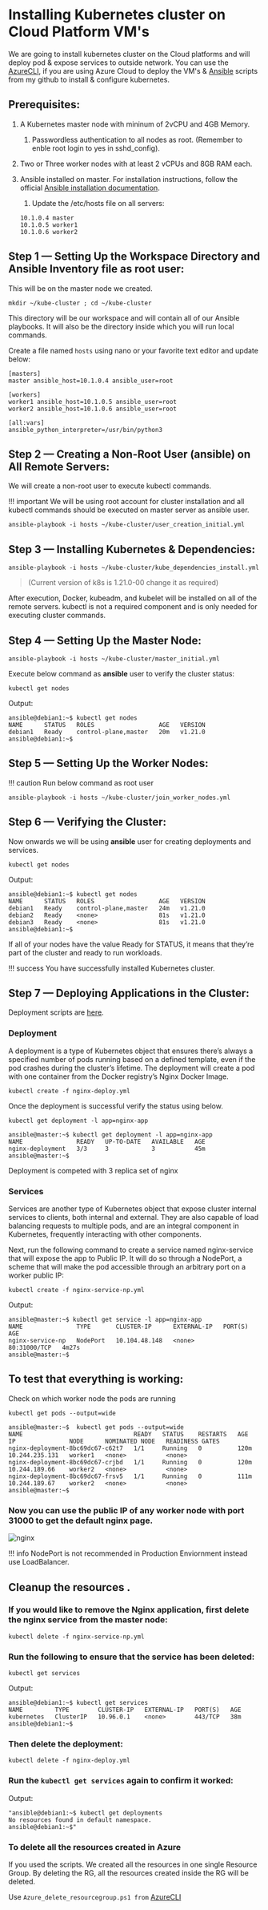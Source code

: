 # **Installing Kubernetes cluster on Cloud Platform VM's**

We are going to install kubernetes cluster on the Cloud platforms and will deploy pod & expose services to outside network. You can use the [AzureCLI](https://github.com/asivaramanr/VisualStudio/tree/master/AzureCLI), if you are using Azure Cloud  to deploy the VM's & [Ansible](https://github.com/asivaramanr/VisualStudio/tree/master/Yaml/Ansible/Kubernetes_Install) scripts from my github  to install & configure kubernetes.

## Prerequisites:

1. A Kubernetes master node with mininum of 2vCPU and 4GB Memory.

    1. Passwordless authentication to all nodes as root. (Remember to enble root login to yes in sshd_config).

2.  Two or Three worker nodes with at least 2 vCPUs and 8GB RAM each. 


3.  Ansible installed on master. For installation instructions, follow the official [Ansible installation documentation](https://docs.ansible.com/ansible/latest/installation_guide/intro_installation.html).

    1. Update the /etc/hosts file on all servers:

    ```
    10.1.0.4 master
    10.1.0.5 worker1
    10.1.0.6 worker2
    ```

## Step 1 — Setting Up the Workspace Directory and Ansible Inventory file as root user:

This will be on the master node we created. 

```
mkdir ~/kube-cluster ; cd ~/kube-cluster
```
This directory will be our workspace and will contain all of our Ansible playbooks. It will also be the directory inside which you will run local commands.

Create a file named `hosts` using nano or your favorite text editor and update below:

```
[masters]
master ansible_host=10.1.0.4 ansible_user=root

[workers]
worker1 ansible_host=10.1.0.5 ansible_user=root
worker2 ansible_host=10.1.0.6 ansible_user=root

[all:vars]
ansible_python_interpreter=/usr/bin/python3
```
## Step 2 — Creating a Non-Root User (ansible) on All Remote Servers:

We will create a non-root user to execute kubectl commands.

!!! important
    We will be using root account for cluster installation and all kubectl commands should be executed on master server as ansible user.

```
ansible-playbook -i hosts ~/kube-cluster/user_creation_initial.yml
```
## Step 3 — Installing Kubernetes & Dependencies:

```
ansible-playbook -i hosts ~/kube-cluster/kube_dependencies_install.yml
```
> (Current version of k8s is 1.21.0-00 change it as required)

After execution, Docker, kubeadm, and kubelet will be installed on all of the remote servers. kubectl is not a required component and is only needed for executing cluster commands. 

## Step 4 — Setting Up the Master Node:

```
ansible-playbook -i hosts ~/kube-cluster/master_initial.yml 
```

Execute below command as **ansible** user to verify the cluster status:

```
kubectl get nodes
```
Output: 
```
ansible@debian1:~$ kubectl get nodes
NAME      STATUS   ROLES                  AGE   VERSION
debian1   Ready    control-plane,master   20m   v1.21.0
ansible@debian1:~$
```
## Step 5 — Setting Up the Worker Nodes:
!!! caution
    Run below command as root user

```
ansible-playbook -i hosts ~/kube-cluster/join_worker_nodes.yml
```
## Step 6 — Verifying the Cluster:

Now onwards we will be using **ansible** user for creating deployments and services.

```
kubectl get nodes
```

Output:
```
ansible@debian1:~$ kubectl get nodes
NAME      STATUS   ROLES                  AGE   VERSION
debian1   Ready    control-plane,master   24m   v1.21.0
debian2   Ready    <none>                 81s   v1.21.0
debian3   Ready    <none>                 81s   v1.21.0
ansible@debian1:~$
```
If all of your nodes have the value Ready for STATUS, it means that they’re part of the cluster and ready to run workloads.

!!! success
    You have successfully installed Kubernetes cluster.

## Step 7 — Deploying Applications in the Cluster:

Deployment scripts are [here](https://github.com/asivaramanr/VisualStudio/tree/master/Yaml/Ansible/Kubernetes).

### Deployment

A deployment is a type of Kubernetes object that ensures there’s always a specified number of pods running based on a defined template, even if the pod crashes during the cluster’s lifetime. The deployment will create a pod with one container from the Docker registry’s Nginx Docker Image.

```
kubectl create -f nginx-deploy.yml
```
Once the deployment is successful verify the status using below.

```
kubectl get deployment -l app=nginx-app
```
```
ansible@master:~$ kubectl get deployment -l app=nginx-app
NAME               READY   UP-TO-DATE   AVAILABLE   AGE
nginx-deployment   3/3     3            3           45m
ansible@master:~$
```

Deployment is competed with 3 replica set of nginx

### Services

Services are another type of Kubernetes object that expose cluster internal services to clients, both internal and external. They are also capable of load balancing requests to multiple pods, and are an integral component in Kubernetes, frequently interacting with other components.

Next, run the following command to create a service named nginx-service that will expose the app to Public IP. It will do so through a NodePort, a scheme that will make the pod accessible through an arbitrary port on a worker public IP:

```
kubectl create -f nginx-service-np.yml
```
Output:
```
ansible@master:~$ kubectl get service -l app=nginx-app
NAME               TYPE       CLUSTER-IP      EXTERNAL-IP   PORT(S)        AGE
nginx-service-np   NodePort   10.104.48.148   <none>        80:31000/TCP   4m27s
ansible@master:~$
```
## To test that everything is working:

Check on which worker node the pods are running
```
kubectl get pods --output=wide
```

```
ansible@master:~$  kubectl get pods --output=wide
NAME                               READY   STATUS    RESTARTS   AGE    IP               NODE      NOMINATED NODE   READINESS GATES
nginx-deployment-8bc69dc67-c62t7   1/1     Running   0          120m   10.244.235.131   worker1   <none>           <none>
nginx-deployment-8bc69dc67-crjbd   1/1     Running   0          120m   10.244.189.66    worker2   <none>           <none>
nginx-deployment-8bc69dc67-frsv5   1/1     Running   0          111m   10.244.189.67    worker2   <none>           <none>
ansible@master:~$
```


### Now you can use the public IP of any worker node with port 31000 to get the default nginx page.


![nginx](nginx.PNG)

                
             
!!! info
    NodePort is not recommended in Production Enviornment instead use LoadBalancer. 

## Cleanup the resources .

### If you would like to remove the Nginx application, first delete the nginx service from the master node:
```
kubectl delete -f nginx-service-np.yml
```
### Run the following to ensure that the service has been deleted:
```
kubectl get services
```
Output:

```
ansible@debian1:~$ kubectl get services
NAME         TYPE        CLUSTER-IP   EXTERNAL-IP   PORT(S)   AGE
kubernetes   ClusterIP   10.96.0.1    <none>        443/TCP   38m
ansible@debian1:~$
```
### Then delete the deployment:
```
kubectl delete -f nginx-deploy.yml
```
### Run the `kubectl get services` again to confirm it worked:

Output:
```
"ansible@debian1:~$ kubectl get deployments
No resources found in default namespace.
ansible@debian1:~$"
```

### To delete all the resources created in Azure 

 If you used the scripts. We created all the resources in one single Resource Group. By deleting the RG,  all the resources created inside the RG will be deleted.
 
 Use `Azure_delete_resourcegroup.ps1 from` [AzureCLI](https://github.com/asivaramanr/VisualStudio/tree/master/AzureCLI)